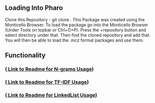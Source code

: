 ## Loading Into Pharo

Clone this Repository - git clone <clone with https link>.
This Package was created using the Monticello Browser. To load the package go into the Monticello Browser (Under Tools on topbar or Ctrl+O+P). Press the +repository button and select directory under that. Then find the cloned repository and add that. You will then be able to load the .mcz format packages and use them.

## Functionality
### (<a href='https://github.com/nikhilpinnaparaju/Pharo-NLtoolkit/blob/master/N-grams/Readme.md'> Link to Readme for N-grams Usage</a>)
### (<a href='https://github.com/nikhilpinnaparaju/Pharo-NLtoolkit/blob/master/TF-IDF/Readme.md'> Link to Readme for TF-IDF Usage</a>)
### (<a href='https://github.com/nikhilpinnaparaju/Pharo-NLtoolkit/blob/master/LinkedList/Readme.md'> Link to Readme for LinkedList Usage</a>)
